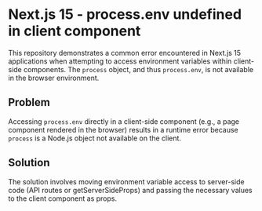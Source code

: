 # Next.js 15 - process.env undefined in client component

This repository demonstrates a common error encountered in Next.js 15 applications when attempting to access environment variables within client-side components.  The `process` object, and thus `process.env`, is not available in the browser environment.

## Problem

Accessing `process.env` directly in a client-side component (e.g., a page component rendered in the browser) results in a runtime error because `process` is a Node.js object not available on the client. 

## Solution

The solution involves moving environment variable access to server-side code (API routes or getServerSideProps) and passing the necessary values to the client component as props.